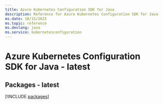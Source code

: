 ```yaml
---
title: Azure Kubernetes Configuration SDK for Java
description: Reference for Azure Kubernetes Configuration SDK for Java
ms.date: 10/15/2025
ms.topic: reference
ms.devlang: java
ms.service: kubernetesconfiguration
---
```

# Azure Kubernetes Configuration SDK for Java - latest
## Packages - latest
[!INCLUDE [packages](kubernetes-configuration-index.md)]